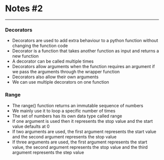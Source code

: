 # **Notes #2**

---

### **Decorators**
- Decorators are used to add extra behaviour to a python function without changing the function code
- Decorator is a function that takes another function as input and returns a new function
- A decorator can be called multiple times
- Decorators allow arguments when the function requires an argument if we pass the arguments through the wrapper function
- Decorators also allow their own arguments
- We can use multiple decorators on one function

### **Range**
- The range() function returns an immutable sequence of numbers
- We mainly use it to loop a specific number of times
- The set of numbers has its own data type called range
- If one argument is used then it represents the stop value and the start value defaults at 0
- If two arguments are used, the first argument represents the start value and the second argument represents the stop value
- If three arguments are used, the first argument represents the start value, the second argument represents the stop value and the third argument represents the step value